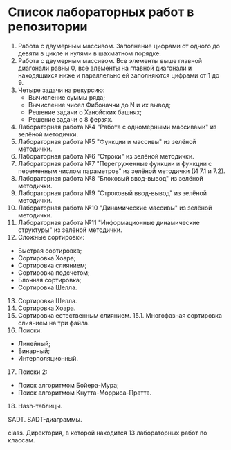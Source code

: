 # Список лабораторных работ в репозитории

1. Работа с двумерным массивом. Заполнение цифрами от одного до девяти в цикле и нулями в шахматном порядке.
2. Работа с двумерным массивом. Все элементы выше главной диагонали равны 0, все элементы на главной диагонали и находящихся ниже и параллельно ей заполняются цифрами от 1 до 9.
3. Четыре задачи на рекурсию:
   - Вычисление суммы ряда;
   - Вычисление чисел Фибоначчи до N и их вывод;
   - Решение задачи о Ханойских башнях;
   - Решение задачи о 8 ферзях.
4. Лабораторная работа №4 "Работа с одномерными массивами" из зелёной методички.
5. Лабораторная работа №5 "Функции и массивы" из зелёной методички.
6. Лабораторная работа №6 "Строки" из зелёной методички.
7. Лабораторная работа №7 "Перегруженные функции и функции с переменным числом параметров" из зелёной методички (И 7.1 и 7.2).
8. Лабораторная работа №8 "Блоковый ввод-вывод" из зелёной методички.
9. Лабораторная работа №9 "Строковый ввод-вывод" из зелёной методички.
10. Лабораторная работа №10 "Динамические массивы" из зелёной методички.
11. Лабораторная работа №11 "Информационные динамические структуры" из зелёной методички.
12. Сложные сортировки:
   - Быстрая сортировка;
   - Сортировка Хоара;
   - Сортировка слиянием;
   - Сортировка подсчетом;
   - Блочная сортировка;
   - Сортировка Шелла.
13. Сортировка Шелла.
14. Сортировка Хоара.
15. Сортировка естественным слиянием.
15.1. Многофазная сортировка слиянием на три файла.
16. Поиски:
   - Линейный;
   - Бинарный;
   - Интерполяционный.
17. Поиски 2:
   - Поиск алгоритмом Бойера-Мура;
   - Поиск алгоритмом Кнутта-Морриса-Пратта.
18. Hash-таблицы.

SADT. SADT-диаграммы.

class. Директория, в которой находится 13 лабораторных работ по классам.
